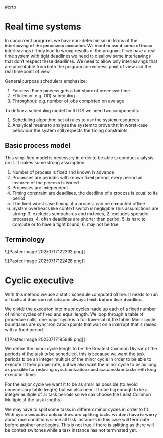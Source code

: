 #crtp 
# Real time systems
In concurrent programs we have non-determinism in terms of the interleaving of the processes execution. We need to avoid some of these interleavings if they lead to wrong results of the program. 
If we have a real time system with tight deadlines we need to disallow some interleavings that don't respect these deadlines.
We need to allow only interleavings that are acceptable from both the program correctness point of view and the real time point of view. 

General purpose schedulers emphasize:
1. Fairness: Each process gets a fair share of processor time
2. Efficiency: e.g. O(1) scheduling
3. Throughput: e.g. number of jobs completed on average

To define a scheduling model for RTOS we need two components:
1. Scheduling algorithm: set of rules to use the system resources
2. Analytical means to analyze the system to prove that in worst-case behaviour the system still respects the timing constraints.
## Basic process model
This simplified model is necessary in order to be able to conduct analysis on it.
It makes some strong assumption:
1. Number of process is fixed and known in advance
2. Processes are periodic with known fixed period, every period an instance of the process is issued
3. Processes are independent
4. Timing constraint are deadlines, the deadline of a process is equal to its period
5. The fixed worst case timing of a process can be computed offline
6. System overheads like context switch is negligible
This assumptions are strong: 3. excludes sempahores and mutexes, 2. excludes sporadic processes, 4. often deadlines are shorter than period, 5. is hard to compute or to have a tight bound, 6. may not be true

## Terminology

![[Pasted image 20250717122332.png]]

![[Pasted image 20250717122428.png]]
# Cyclic executive

With this method we use a static schedule computed offline. It needs to run all tasks at their correct rate and always finish before their deadline.

We divide the execution into major cycles made up each of a fixed number of minor cycles of fixed and equal length.
We loop through a table of procedure calls, one major cycle is a full traversal of the table.  Minor cycle boundaries are synchronization points that wait on a interrupt that is raised with a fixed period.

![[Pasted image 20250717195948.png]]

We define the minor cycle length to be the Greatest Common Divisor of the periods of the task to be scheduled, this is because we want the task periods to be an integer multiple of the minor cycle in order to be able to execute at their proper rate, but we also want the minor cycle to be as long as possible for reducing synchronizations and accomodate tasks with long execution time.

For the major cycle we want it to be as small as possible (to avoid unnecessary table length) but we also need it to be big enough to be a integer multiple of all task periods so we can choose the Least Common Multiple of the task lengths.

We may have to split some tasks in different minor cycles in order to fit.
With cyclic executive unless there are splitting tasks we dont have to worry about race conditions since all task instances in this case will terminate before another one begins. This is not true if there is splitting as there will be context switches while a task instance has not terminated yet.


